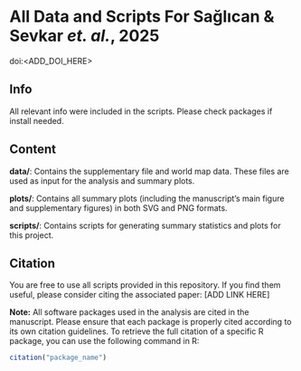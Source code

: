 # All Data and Scripts For Sağlıcan & Sevkar _et. al._, 2025

doi:<ADD_DOI_HERE>

## Info

All relevant info were included in the scripts. Please check packages if install needed.

## Content

**data/**: Contains the supplementary file and world map data. These files are used as input for the analysis and summary plots.

**plots/**: Contains all summary plots (including the manuscript’s main figure and supplementary figures) in both SVG and PNG formats.

**scripts/**: Contains scripts for generating summary statistics and plots for this project.

## Citation

You are free to use all scripts provided in this repository. If you find them useful, please consider citing the associated paper: [ADD LINK HERE]

**Note:** All software packages used in the analysis are cited in the manuscript. Please ensure that each package is properly cited according to its own citation guidelines. To retrieve the full citation of a specific R package, you can use the following command in R:

```r
citation("package_name")
```
